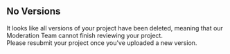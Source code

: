 ## No Versions

It looks like all versions of your project have been deleted, meaning that our Moderation Team cannot finish reviewing your project.  
Please resubmit your project once you've uploaded a new version.
  